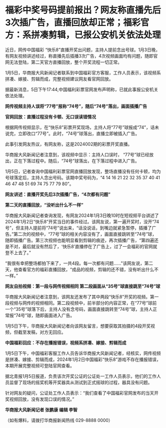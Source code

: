# 福彩中奖号码提前报出？网友称直播先后3次插广告，直播回放却正常；福彩官方：系拼凑剪辑，已报公安机关依法处理

近日，网传中国福彩
“快乐8”直播开奖出问题，主持人提前念出号球。1月3日晚，有网友视频讲述经过，称直播先后插播3次广告，4次视频画面均有问题，随即官网无法登陆，第二天官方直播回放，整个开奖流程一切正常。

1月5日，华商报大风新闻记者联系到中国福彩官方客服，工作人员表示，该视频系拼凑、嫁接、剪辑而成，完整视频建议网友看官网回放。

据最新消息，5日下午17:44,中国福利彩票官网发布声明称，已就此事报公安机关依法处理。

**网传视频主持人误将“77号”报称“74号”，随后“74号”落出，画面插播广告**

**官网回放：直播过程没有卡顿、无口误读错情况**

根据网传视频显示，在“快乐8”彩票开奖现场，主持人将“77号”球报成“74”，话未说完，立即改口“77号”。此时，“74号”球落出，直播立即被插入广告。

此事引发网友热议，有网友称，这是2024002期的彩票开奖直播。

华商报大风新闻记者注意到，该视频中显示：主持人口误时， “77号”球已经放出，正在下落过程中。随后，“74号”球落出，在下落过程中进入广告。

1月5日，记者查询中国福利彩票官网直播回放发现，整场直播没有任何卡顿，均为号球落定后，主持人念出号码。该期中奖号码为，“4 14 16 21 22 32
35 37 40 41 46 47 48 51 69 74 75 77 79 80”。

**网友讲述：直播开奖先后3次插播广告，“4次都有问题”**

**第二天的直播回放，“没听出什么不一样”**

华商报大风新闻记者查询发现，有网友2024年1月3日晚10时在短视频平台讲述了2024年1月2日“快乐8”开奖当日的事件经过。该网友说，第一遍开奖时，没开“74号”，但主持人提前将“74号”说出来，“话没说话，到嘴边就紧急暂停，插播了广告。”第二次的视频中，“77号”球的相关内容没有了，画面直接跳转至“74号”球，随即插播广告。第三次视频也能明显看到剪辑的痕迹，再次插播广告，“第四遍还是不对，最后就没有然后了，‘快乐8’直播停在了广告上，过了一会福彩的官网就登不上去了。”

“我很有幸把整场都拍下来了，一共4段。每一次都有问题……”该网友说，第二天，他查看官方的福彩直播回放，“成品的视频，剪辑的还不错，没有听出什么不一样。”

**网友自拍视频：第一段与网传视频相同 第二段画面从“35号”球直接跳至“74号”球**

华商报大风新闻记者注意到，该网友还发布了其中两段“快乐8”开奖的视频。第一段视频与网传的视频相同。第二段视频中，前半部分的内容正常，在“77号”球前一个“35号”球落下后，主持人没有念号码，画面直接跳转至“74号”球，主持人正常报“74号”球，随即画面进入广告。

1月5日下午，华商报大风新闻记者向该网友留言，想要获取其拍摄的4段开奖视频，但截至发稿，对方无回应。

**中国福彩回应：不存在播报错误，视频系拼凑、嫁接、剪辑而成**

1月5日下午，中国福彩客服工作人员告诉华商报大风新闻记者，经核实，网传视频是拼凑、嫁接、剪辑而成，2024年1月2日中国福彩“快乐8”游戏不存在播报错误，本期开展完整视频可登陆官网查看。

据北青报1月5日报道，负责该次开奖公证的公证处一工作人员表示，他们的工作人员监督了现场的摇奖机等开奖器具从测试到正式摇球的过程，器具没有问题。

针对网友的疑问，公证处工作人员表示：“我们查看了中国福彩官网发布的当天开奖视频回放，没有发现口误的情况。”

**华商报大风新闻记者 张鹏康 编辑 李智**

（如有爆料，请拨打华商报新闻热线 029-8888 0000）

